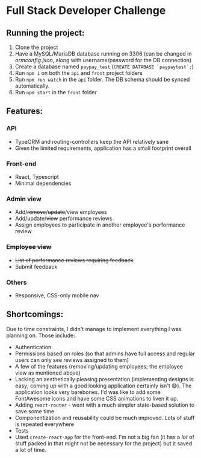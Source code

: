 # Full Stack Developer Challenge

## Running the project:

1. Clone the project
2. Have a MySQL/MariaDB database running on 3306 (can be changed in *ormconfig.json*, along with username/password for the DB connection)
3. Create a database named `paypay_test` (```CREATE DATABASE `paypaytest`;```)
4. Run `npm i` on both the `api` and `front` project folders
5. Run `npm run watch` in the `api` folder. The DB schema should be synced automatically.
6. Run `npm start` in the `front` folder

## Features:

### API
* TypeORM and routing-controllers keep the API relatively sane
* Given the limited requirements, application has a small footprint overall

### Front-end
* React, Typescript
* Minimal dependencies

### Admin view
* Add/~~remove~~/~~update~~/view employees
* Add/update/~~view~~ performance reviews
* Assign employees to participate in another employee's performance review

### ~~Employee view~~
* ~~List of performance reviews requiring feedback~~
* Submit feedback

### Others
* Responsive, CSS-only mobile nav

## Shortcomings:
Due to time constraints, I didn't manage to implement everything I was planning on. Those include:
* Authentication
* Permissions based on roles (so that admins have full access and regular users can only see reviews assigned to them)
* A few of the features (removing/updating employees; the employee view as mentioned above)
* Lacking an aesthetically pleasing presentation (implementing designs is easy; coming up with a good looking application certainly isn't 😅). The application looks very barebones. I'd was like to add some FontAwesome icons and have some CSS animations to liven it up.
* Adding `react-router` - went with a much simpler state-based solution to save some time
* Componentization and reusability could be much improved. Lots of stuff is repeated everywhere
* Tests
* Used `create-react-app` for the front-end. I'm not a big fan (it has a *lot* of stuff packed in that might not be necessary for the project) but it saved a lot of time.